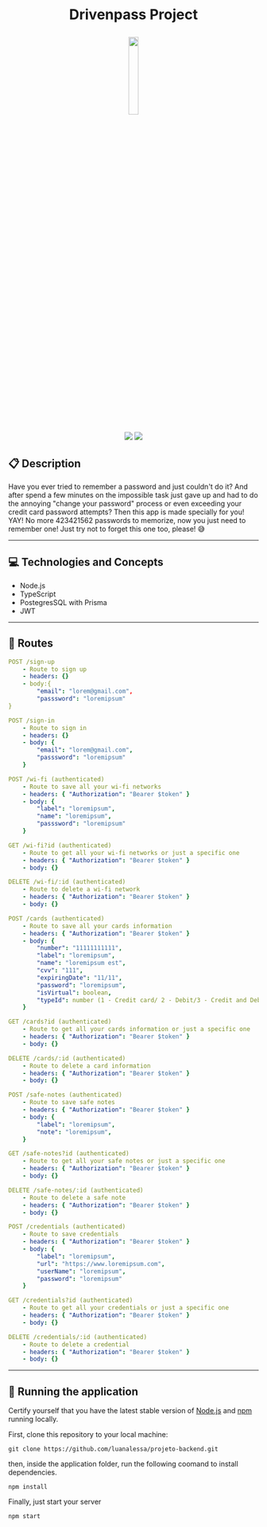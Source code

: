 # <p align = "center"> Drivenpass Project </p>

<p align="center">
   <img width="20%" src="https://notion-emojis.s3-us-west-2.amazonaws.com/prod/svg-twitter/1f512.svg"/>
</p>

<p align = "center">
   <img src="https://img.shields.io/badge/author-Guilherme_Barros-4dae71?style=flat-square" />
   <img src="https://img.shields.io/github/languages/count/GuilhermeCRB/drivenpass-back?color=4dae71&style=flat-square" />
</p>


##  :clipboard: Description

Have you ever tried to remember a password and just couldn't do it? And after spend a few minutes on the impossible task just gave up and had to do the annoying "change your password" process or even exceeding your credit card password attempts? Then this app is made specially for you! YAY!
No more 423421562 passwords to memorize, now you just need to remember one! Just try not to forget this one too, please! :sweat_smile:

***

## :computer:	 Technologies and Concepts

- Node.js
- TypeScript
- PostegresSQL with Prisma
- JWT

***

## :rocket: Routes

```yml
POST /sign-up
    - Route to sign up
    - headers: {}
    - body:{
        "email": "lorem@gmail.com",
        "passsword": "loremipsum"
}
```
    
```yml 
POST /sign-in
    - Route to sign in
    - headers: {}
    - body: {
        "email": "lorem@gmail.com",
        "passsword": "loremipsum"
    }
```
    
```yml 
POST /wi-fi (authenticated)
    - Route to save all your wi-fi networks
    - headers: { "Authorization": "Bearer $token" }
    - body: {
        "label": "loremipsum",
        "name": "loremipsum",
        "passsword": "loremipsum"
    }
```

```yml
GET /wi-fi?id (authenticated)
    - Route to get all your wi-fi networks or just a specific one
    - headers: { "Authorization": "Bearer $token" }
    - body: {}
``` 

```yml
DELETE /wi-fi/:id (authenticated)
    - Route to delete a wi-fi network
    - headers: { "Authorization": "Bearer $token" }
    - body: {}
```

```yml 
POST /cards (authenticated)
    - Route to save all your cards information
    - headers: { "Authorization": "Bearer $token" }
    - body: {
        "number": "11111111111",
        "label": "loremipsum",
        "name": "loremipsum est",
        "cvv": "111",
        "expiringDate": "11/11",
        "password": "loremipsum",
        "isVirtual": boolean,
        "typeId": number (1 - Credit card/ 2 - Debit/3 - Credit and Debit card)
    }
```

```yml
GET /cards?id (authenticated)
    - Route to get all your cards information or just a specific one
    - headers: { "Authorization": "Bearer $token" }
    - body: {}
``` 

```yml
DELETE /cards/:id (authenticated)
    - Route to delete a card information
    - headers: { "Authorization": "Bearer $token" }
    - body: {}
```

```yml 
POST /safe-notes (authenticated)
    - Route to save safe notes
    - headers: { "Authorization": "Bearer $token" }
    - body: {
        "label": "loremipsum",
        "note": "loremipsum",
    }
```

```yml
GET /safe-notes?id (authenticated)
    - Route to get all your safe notes or just a specific one
    - headers: { "Authorization": "Bearer $token" }
    - body: {}
``` 

```yml
DELETE /safe-notes/:id (authenticated)
    - Route to delete a safe note
    - headers: { "Authorization": "Bearer $token" }
    - body: {}
```

```yml 
POST /credentials (authenticated)
    - Route to save credentials
    - headers: { "Authorization": "Bearer $token" }
    - body: {
        "label": "loremipsum",
        "url": "https://www.loremipsum.com",
        "userName": "loremipsum",
        "password": "loremipsum"
    }
```

```yml
GET /credentials?id (authenticated)
    - Route to get all your credentials or just a specific one
    - headers: { "Authorization": "Bearer $token" }
    - body: {}
``` 

```yml
DELETE /credentials/:id (authenticated)
    - Route to delete a credential
    - headers: { "Authorization": "Bearer $token" }
    - body: {}
```
***

## 🏁 Running the application

Certify yourself that you have the latest stable version of [Node.js](https://nodejs.org/en/download/) and [npm](https://www.npmjs.com/) running locally.

First, clone this repository to your local machine:

```
git clone https://github.com/luanalessa/projeto-backend.git
```

then, inside the application folder, run the following coomand to install dependencies.

```
npm install
```

Finally, just start your server
```
npm start
```

